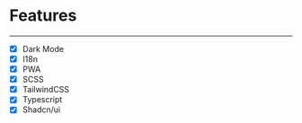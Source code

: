 

# Features

--------
- [x] Dark Mode
- [x] I18n
- [x] PWA
- [x] SCSS
- [x] TailwindCSS
- [X] Typescript
- [X] Shadcn/ui